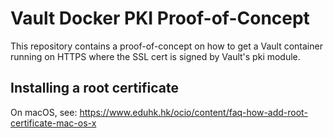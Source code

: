 # Vault Docker PKI Proof-of-Concept
This repository contains a proof-of-concept on how to get a Vault container running on HTTPS where the SSL cert is signed by Vault's pki module.

## Installing a root certificate

On macOS, see: https://www.eduhk.hk/ocio/content/faq-how-add-root-certificate-mac-os-x
